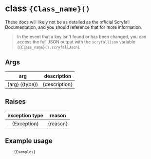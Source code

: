 # **class** `{Class_name}()`

These docs will likely not be as detailed as the official Scryfall Documentation, and you should reference that for more information.

>In the event that a key isn't found or has been changed, you can access the full JSON output with the `scryfallJson` variable (`{Class_name}().scryfallJson`).

## Args

|arg|description|
|:---:|:---:|
|{arg} ({type})|{description}|

## Raises

|exception type|reason|
|:---:|:---:|
|{Exception}|{reason}|

## Example usage

```
    {Examples}
```